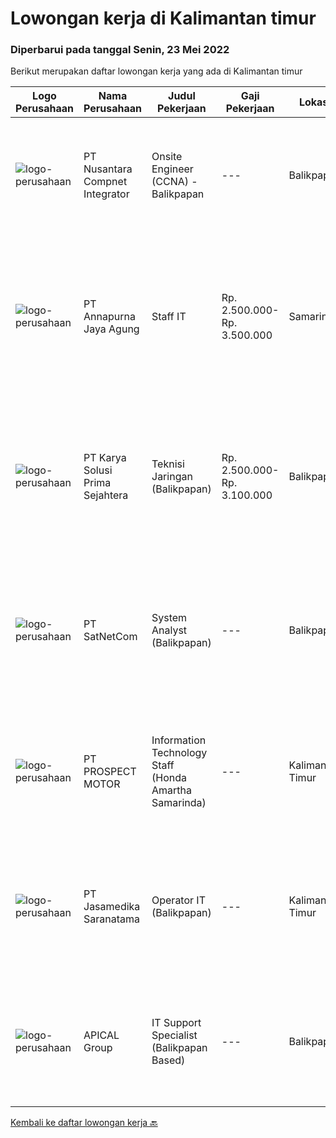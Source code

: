 
  # Lowongan kerja di Kalimantan timur

  ### Diperbarui pada tanggal Senin, 23 Mei 2022

  Berikut merupakan daftar lowongan kerja yang ada di Kalimantan timur

  |Logo Perusahaan | Nama Perusahaan | Judul Pekerjaan | Gaji Pekerjaan | Lokasi | Deskripsi | Tanggal diunggah | Pranala |
  | -------------- | --------------- | --------------- | --------- | --------- | -------------- | ------- | ----------- |
  |![logo-perusahaan](https://image-service-cdn.seek.com.au/faf1379cb2f8ff5c87162dc20c60c0d2f63dba1c/ee4dce1061f3f616224767ad58cb2fc751b8d2dc)|PT Nusantara Compnet Integrator|Onsite Engineer (CCNA) - Balikpapan|---|Balikpapan|Job Descriptions : Analyze customer needs Provide solutions and give recommendations to the customer according to their needs Preventive and...|Minggu, 22 Mei 2022|https://www.jobstreet.co.id/id/job/onsite-engineer-ccna-balikpapan-3882941?token=0~eb4b93af-cb2b-4576-a644-6123b3b42ca5&sectionRank=1&jobId=jobstreet-id-job-3882941|
|![logo-perusahaan](https://image-service-cdn.seek.com.au/23e6bf3105dd9aafd93d179a0ef598d22357e4e5/ee4dce1061f3f616224767ad58cb2fc751b8d2dc)|PT Annapurna Jaya Agung|Staff IT|Rp. 2.500.000-Rp. 3.500.000|Samarinda|Kualifikasi: Pendidikan minimal D3/S1 Teknik Informatika. Usia maksimal 30 tahun. Pengalaman 3 tahun di bidang terkait. Mempunyai SIM C/A aktif. Mampu...|Rabu, 18 Mei 2022|https://www.jobstreet.co.id/id/job/staff-it-3874931?token=0~eb4b93af-cb2b-4576-a644-6123b3b42ca5&sectionRank=2&jobId=jobstreet-id-job-3874931|
|![logo-perusahaan](https://image-service-cdn.seek.com.au/bb0f2c313297f2db3d497466b95d7da85644edc0/ee4dce1061f3f616224767ad58cb2fc751b8d2dc)|PT Karya Solusi Prima Sejahtera|Teknisi Jaringan (Balikpapan)|Rp. 2.500.000-Rp. 3.100.000|Balikpapan|KUALIFIKASI : Pendidikan minimal SMK Teknik Komputer &amp; Jaringan,Lulusan D3 Teknik Telekomunikasi/ S1 Teknik Informatika dipersilahkan Usia...|Jumat, 20 Mei 2022|https://www.jobstreet.co.id/id/job/teknisi-jaringan-balikpapan-3878440?token=0~eb4b93af-cb2b-4576-a644-6123b3b42ca5&sectionRank=3&jobId=jobstreet-id-job-3878440|
|![logo-perusahaan](https://image-service-cdn.seek.com.au/6108f58b8d52b8e5523830ee4b11d6074377e515/ee4dce1061f3f616224767ad58cb2fc751b8d2dc)|PT SatNetCom|System Analyst (Balikpapan)|---|Balikpapan|Skills Good in English written, reading and speaking Proficient in One or more Programming Language (ex. C#, VB.Net, Python) Strong understanding of...|Jumat, 20 Mei 2022|https://www.jobstreet.co.id/id/job/system-analyst-balikpapan-3890737?token=0~eb4b93af-cb2b-4576-a644-6123b3b42ca5&sectionRank=4&jobId=jobstreet-id-job-3890737|
|![logo-perusahaan](https://image-service-cdn.seek.com.au/904fdf047637a32722a09f0099cc0e906ab35f75/ee4dce1061f3f616224767ad58cb2fc751b8d2dc)|PT PROSPECT MOTOR|Information Technology Staff (Honda Amartha Samarinda)|---|Kalimantan Timur|Memperbaiki jaringan komputer yang bermasalah Memperbaiki sistem yang bermasalah ketika user menggunakannya. Melakukan update setiap kali versi...|Selasa, 17 Mei 2022|https://www.jobstreet.co.id/id/job/information-technology-staff-honda-amartha-samarinda-3884391?token=0~eb4b93af-cb2b-4576-a644-6123b3b42ca5&sectionRank=5&jobId=jobstreet-id-job-3884391|
|![logo-perusahaan](https://image-service-cdn.seek.com.au/172fba7ccd5ea4395b3bcad5f9d7d531f942b6e6/ee4dce1061f3f616224767ad58cb2fc751b8d2dc)|PT Jasamedika Saranatama|Operator IT (Balikpapan)|---|Kalimantan Timur|Kualifikasi: Khusus untuk kandidat yang berdomisili di Balikpapan, Kalimantan Timur Minimal Pendidikan D3 Perekam medis/ D3 Keperawatan/ D3 Teknik...|Kamis, 12 Mei 2022|https://www.jobstreet.co.id/id/job/operator-it-balikpapan-3879576?token=0~eb4b93af-cb2b-4576-a644-6123b3b42ca5&sectionRank=6&jobId=jobstreet-id-job-3879576|
|![logo-perusahaan](https://image-service-cdn.seek.com.au/e69f75b57e24a78176feff907c1a3633341537fd/ee4dce1061f3f616224767ad58cb2fc751b8d2dc)|APICAL Group|IT Support Specialist (Balikpapan Based)|---|Balikpapan|You are on a journey to join an exciting Company and be part of our success story to improve lives by developing resources sustainably. Here we offer...|Kamis, 28 April 2022|https://www.jobstreet.co.id/id/job/it-support-specialist-balikpapan-based-3869487?token=0~eb4b93af-cb2b-4576-a644-6123b3b42ca5&sectionRank=7&jobId=jobstreet-id-job-3869487|


  [Kembali ke daftar lowongan kerja 🔙](../README.md#daftar-lowongan-kerja)
  